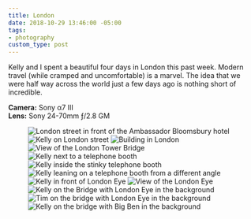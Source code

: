 ```yaml
---
title: London
date: 2018-10-29 13:46:00 -05:00
tags:
- photography
custom_type: post
---
```


Kelly and I spent a beautiful four days in London this past week. Modern travel (while cramped and uncomfortable) is a marvel. The idea that we were half way across the world just a few days ago is nothing short of incredible.

**Camera:** Sony α7 III  
**Lens:** Sony 24-70mm ƒ/2.8 GM

<figure class="photo-grid photo-grid--four">
  <img src="{{ site.url }}/uploads/2018/10/london-001.jpg" alt="London street in front of the Ambassador Bloomsbury hotel" style="grid-column: span 3">
  <img src="{{ site.url }}/uploads/2018/10/london-002.jpg" alt="Kelly on London street" style="grid-column: span 3">
  <img src="{{ site.url }}/uploads/2018/10/london-003.jpg" alt="Building in London" style="grid-column: 3 / span 4">
  <img src="{{ site.url }}/uploads/2018/10/london-004.jpg" alt="View of the London Tower Bridge" style="grid-column: span 6">
  <img src="{{ site.url }}/uploads/2018/10/london-006.jpg" alt="Kelly next to a telephone booth" style="grid-column: span 2">
  <img src="{{ site.url }}/uploads/2018/10/london-007.jpg" alt="Kelly inside the stinky telephone booth" style="grid-column: span 4">
  <img src="{{ site.url }}/uploads/2018/10/london-008.jpg" alt="Kelly leaning on a telephone booth from a different angle" style="grid-column: span 4">
  <img src="{{ site.url }}/uploads/2018/10/london-010.jpg" alt="Kelly in front of London Eye" style="grid-column: span 6">
  <img src="{{ site.url }}/uploads/2018/10/london-012.jpg" alt="View of the London Eye" style="grid-column: span 4">
  <img src="{{ site.url }}/uploads/2018/10/london-013.jpg" alt="Kelly on the Bridge with London Eye in the background" style="grid-column: span 2">
  <img src="{{ site.url }}/uploads/2018/10/london-014.jpg" alt="Tim on the bridge with London Eye in the background" style="grid-column: span 3">
  <img src="{{ site.url }}/uploads/2018/10/london-015.jpg" alt="Kelly on the bridge with Big Ben in the background" style="grid-column: span 3">
</figure>
